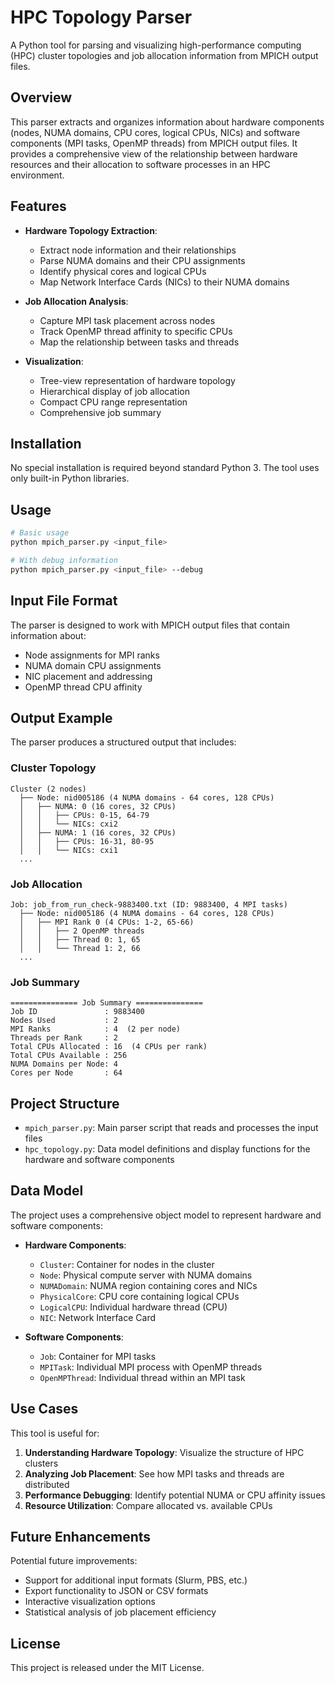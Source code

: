 # HPC Topology Parser

A Python tool for parsing and visualizing high-performance computing (HPC) cluster topologies and job allocation information from MPICH output files.

## Overview

This parser extracts and organizes information about hardware components (nodes, NUMA domains, CPU cores, logical CPUs, NICs) and software components (MPI tasks, OpenMP threads) from MPICH output files. It provides a comprehensive view of the relationship between hardware resources and their allocation to software processes in an HPC environment.

## Features

- **Hardware Topology Extraction**:
  - Extract node information and their relationships
  - Parse NUMA domains and their CPU assignments
  - Identify physical cores and logical CPUs
  - Map Network Interface Cards (NICs) to their NUMA domains

- **Job Allocation Analysis**:
  - Capture MPI task placement across nodes
  - Track OpenMP thread affinity to specific CPUs
  - Map the relationship between tasks and threads

- **Visualization**:
  - Tree-view representation of hardware topology
  - Hierarchical display of job allocation
  - Compact CPU range representation
  - Comprehensive job summary

## Installation

No special installation is required beyond standard Python 3. The tool uses only built-in Python libraries.

## Usage

```bash
# Basic usage
python mpich_parser.py <input_file>

# With debug information
python mpich_parser.py <input_file> --debug
```

## Input File Format

The parser is designed to work with MPICH output files that contain information about:

- Node assignments for MPI ranks
- NUMA domain CPU assignments
- NIC placement and addressing
- OpenMP thread CPU affinity

## Output Example

The parser produces a structured output that includes:

### Cluster Topology

```
Cluster (2 nodes)
  ├── Node: nid005186 (4 NUMA domains - 64 cores, 128 CPUs)
  │   ├── NUMA: 0 (16 cores, 32 CPUs)
  │   │   ├── CPUs: 0-15, 64-79
  │   │   └── NICs: cxi2
  │   ├── NUMA: 1 (16 cores, 32 CPUs)
  │   │   ├── CPUs: 16-31, 80-95
  │   │   └── NICs: cxi1
  ...
```

### Job Allocation

```
Job: job_from_run_check-9883400.txt (ID: 9883400, 4 MPI tasks)
  ├── Node: nid005186 (4 NUMA domains - 64 cores, 128 CPUs)
  │   ├── MPI Rank 0 (4 CPUs: 1-2, 65-66)
  │   │   ├── 2 OpenMP threads
  │   │   ├── Thread 0: 1, 65
  │   │   └── Thread 1: 2, 66
  ...
```

### Job Summary

```
=============== Job Summary ===============
Job ID               : 9883400
Nodes Used           : 2
MPI Ranks            : 4  (2 per node)
Threads per Rank     : 2
Total CPUs Allocated : 16  (4 CPUs per rank)
Total CPUs Available : 256
NUMA Domains per Node: 4
Cores per Node       : 64
```

## Project Structure

- `mpich_parser.py`: Main parser script that reads and processes the input files
- `hpc_topology.py`: Data model definitions and display functions for the hardware and software components

## Data Model

The project uses a comprehensive object model to represent hardware and software components:

- **Hardware Components**:
  - `Cluster`: Container for nodes in the cluster
  - `Node`: Physical compute server with NUMA domains
  - `NUMADomain`: NUMA region containing cores and NICs
  - `PhysicalCore`: CPU core containing logical CPUs
  - `LogicalCPU`: Individual hardware thread (CPU)
  - `NIC`: Network Interface Card

- **Software Components**:
  - `Job`: Container for MPI tasks
  - `MPITask`: Individual MPI process with OpenMP threads
  - `OpenMPThread`: Individual thread within an MPI task

## Use Cases

This tool is useful for:

1. **Understanding Hardware Topology**: Visualize the structure of HPC clusters
2. **Analyzing Job Placement**: See how MPI tasks and threads are distributed
3. **Performance Debugging**: Identify potential NUMA or CPU affinity issues
4. **Resource Utilization**: Compare allocated vs. available CPUs

## Future Enhancements

Potential future improvements:
- Support for additional input formats (Slurm, PBS, etc.)
- Export functionality to JSON or CSV formats
- Interactive visualization options
- Statistical analysis of job placement efficiency

## License

This project is released under the MIT License. 